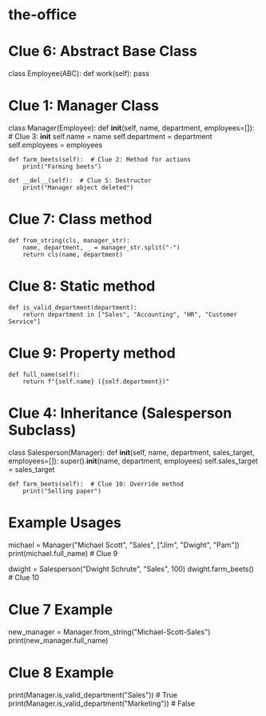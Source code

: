 # the-office
# Clue 6: Abstract Base Class
class Employee(ABC):
    def work(self):
        pass

# Clue 1: Manager Class
class Manager(Employee):
    def __init__(self, name, department, employees=[]):  # Clue 3: __init__
        self.name = name
        self.department = department
        self.employees = employees

    def farm_beets(self):  # Clue 2: Method for actions
        print("Farming beets")

    def __del__(self):  # Clue 5: Destructor
        print("Manager object deleted")

# Clue 7: Class method
    def from_string(cls, manager_str):
        name, department, _ = manager_str.split("-")
        return cls(name, department)

# Clue 8: Static method
    def is_valid_department(department):
        return department in ["Sales", "Accounting", "HR", "Customer Service"]

# Clue 9: Property method
    def full_name(self):
        return f"{self.name} ({self.department})"

# Clue 4: Inheritance (Salesperson Subclass)
class Salesperson(Manager):
    def __init__(self, name, department, sales_target, employees=[]):
        super().__init__(name, department, employees)
        self.sales_target = sales_target

    def farm_beets(self):  # Clue 10: Override method
        print("Selling paper")

# Example Usages
michael = Manager("Michael Scott", "Sales", ["Jim", "Dwight", "Pam"])
print(michael.full_name)  # Clue 9

dwight = Salesperson("Dwight Schrute", "Sales", 100)
dwight.farm_beets()  # Clue 10

# Clue 7 Example
new_manager = Manager.from_string("Michael-Scott-Sales")
print(new_manager.full_name)

# Clue 8 Example
print(Manager.is_valid_department("Sales"))  # True
print(Manager.is_valid_department("Marketing"))  # False
